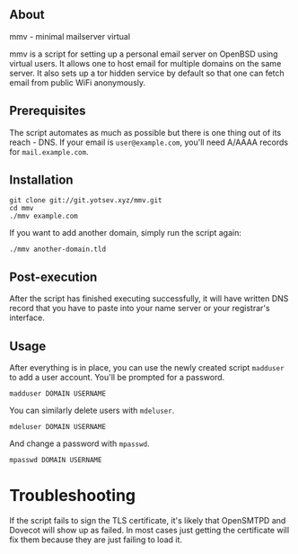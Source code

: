## About

mmv - minimal mailserver virtual

mmv is a script for setting up a personal email server on OpenBSD using
virtual users. It allows one to host email for multiple domains on the
same server. It also sets up a tor hidden service by default so that one
can fetch email from public WiFi anonymously.

## Prerequisites

The script automates as much as possible but there is one thing out of
its reach - DNS. If your email is `user@example.com`, you'll need A/AAAA
records for `mail.example.com`.

## Installation

    git clone git://git.yotsev.xyz/mmv.git
    cd mmv
    ./mmv example.com

If you want to add another domain, simply run the script again:

    ./mmv another-domain.tld

## Post-execution

After the script has finished executing successfully, it will have
written DNS record that you have to paste into your name server or your
registrar's interface.

## Usage

After everything is in place, you can use the newly created script
`madduser` to add a user account. You'll be prompted for a password.

    madduser DOMAIN USERNAME

You can similarly delete users with `mdeluser`.

    mdeluser DOMAIN USERNAME

And change a password with `mpasswd`.

    mpasswd DOMAIN USERNAME

# Troubleshooting

If the script fails to sign the TLS certificate, it's likely that
OpenSMTPD and Dovecot will show up as failed. In most cases just getting
the certificate will fix them because they are just failing to load it.
